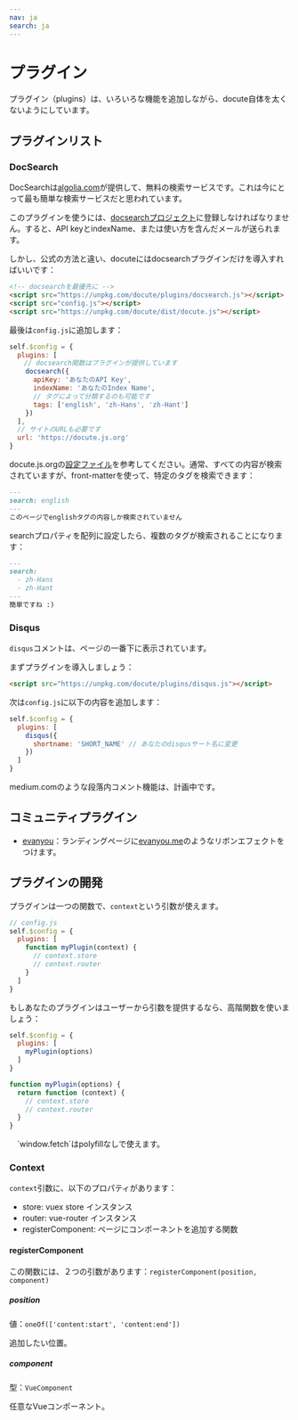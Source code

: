 ```yaml
---
nav: ja
search: ja
---
```


# プラグイン

プラグイン（plugins）は、いろいろな機能を追加しながら、docute自体を太くないようにしています。

## プラグインリスト

### DocSearch

DocSearchは[algolia.com](http://algolia.com)が提供して、無料の検索サービスです。これは今にとって最も簡単な検索サービスだと思われています。

このプラグインを使うには、[docsearchプロジェクト](https://community.algolia.com/docsearch/)に登録しなければなりません。すると、API keyとindexName、または使い方を含んだメールが送られます。

しかし、公式の方法と違い、docuteにはdocsearchプラグインだけを導入すればいいです：

```html
<!-- docsearchを最優先に -->
<script src="https://unpkg.com/docute/plugins/docsearch.js"></script>
<script src="config.js"></script>
<script src="https://unpkg.com/docute/dist/docute.js"></script>
```

最後は`config.js`に追加します：

```js
self.$config = {
  plugins: [
  　// docsearch関数はプラグインが提供しています
    docsearch({
      apiKey: 'あなたのAPI Key',
      indexName: 'あなたのIndex Name',
      // タグによって分類するのも可能です
      tags: ['english', 'zh-Hans', 'zh-Hant']
    })
  ],
  // サイトのURLも必要です
  url: 'https://docute.js.org'
}
```

docute.js.orgの[設定ファイル](https://github.com/algolia/docsearch-configs/blob/master/configs/docute.json)を参考してください。通常、すべての内容が検索されていますが、front-matterを使って、特定のタグを検索できます：

```markdown
---
search: english
---
このページでenglishタグの内容しか検索されていません
```

searchプロパティを配列に設定したら、複数のタグが検索されることになります：

```markdown
---
search: 
  - zh-Hans
  - zh-Hant
---
簡単ですね :)
```

### Disqus

`disqus`コメントは、ページの一番下に表示されています。

まずプラグインを導入しましょう：

```html
<script src="https://unpkg.com/docute/plugins/disqus.js"></script>
```

次は`config.js`に以下の内容を追加します：

```js
self.$config = {
  plugins: [
    disqus({
      shortname: 'SHORT_NAME' // あなたのdisqusサート名に変更
    })
  ]
}
```

medium.comのような段落内コメント機能は、計画中です。

## コミュニティプラグイン

- [evanyou](https://github.com/egoist/docute-evanyou)：ランディングページに[evanyou.me](http://evanyou.me)のようなリボンエフェクトをつけます。

## プラグインの開発

プラグインは一つの関数で、`context`という引数が使えます。

```js
// config.js
self.$config = {
  plugins: [
    function myPlugin(context) {
      // context.store
      // context.router
    }
  ]
}
```

もしあなたのプラグインはユーザーから引数を提供するなら、高階関数を使いましょう：

```js
self.$config = {
  plugins: [
    myPlugin(options)
  ]
}

function myPlugin(options) {
  return function (context) {
    // context.store
    // context.router
  }
}
```

<p class="tip">
　`window.fetch`はpolyfillなしで使えます。
</p>

### Context

`context`引数に、以下のプロパティがあります：

- store: vuex store インスタンス
- router: vue-router インスタンス
- registerComponent: ページにコンポーネントを追加する関数

#### registerComponent

この関数には、２つの引数があります：`registerComponent(position, component)`

##### position

値：`oneOf(['content:start', 'content:end'])`

追加したい位置。

##### component

型：`VueComponent`

任意なVueコンポーネント。
